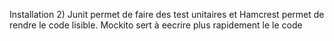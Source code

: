 Installation 
2) 
Junit permet de faire des test unitaires et Hamcrest permet de rendre le code lisible. Mockito sert à eecrire plus rapidement le le code
